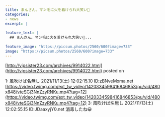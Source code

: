 ```yaml
---
title: まんさん、マン毛に火を着けられ大笑い🤣
categories:
- news
excerpt: |
  
feature_text: |
  ## まんさん、マン毛に火を着けられ大笑い🤣...
  
feature_image: "https://picsum.photos/2560/600?image=733"
image: "https://picsum.photos/2560/600?image=733"
---
```


[http://vipsister23.com/archives/9914022.html](http://vipsister23.com/archives/9914022.html)
posted on 

<!--more-->

1: 風吹けば名無し 2021/11/13(土) 12:02:15.10 ID:zBNveMxma.net [https://video.twimg.com/ext_tw_video/1420334598416846853/pu/vid/480x848/vteSGj3NnZzyRNKu.mp4?tag=12](https://video.twimg.com/ext_tw_video/1420334598416846853/pu/vid/480x848/vteSGj3NnZzyRNKu.mp4?tag=12) 3: 風吹けば名無し 2021/11/13(土) 12:02:55.15 ID:JDaaxyjY0.net 消毒したね😀

